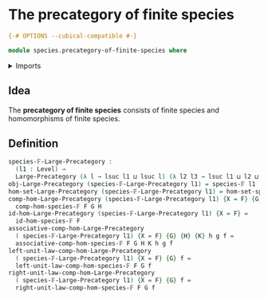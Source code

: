 # The precategory of finite species

```agda
{-# OPTIONS --cubical-compatible #-}

module species.precategory-of-finite-species where
```

<details><summary>Imports</summary>

```agda
open import category-theory.large-precategories

open import foundation.universe-levels

open import species.morphisms-finite-species
open import species.species-of-finite-types
```

</details>

## Idea

The **precategory of finite species** consists of finite species and
homomorphisms of finite species.

## Definition

```agda
species-𝔽-Large-Precategory :
  (l1 : Level) →
  Large-Precategory (λ l → lsuc l1 ⊔ lsuc l) (λ l2 l3 → lsuc l1 ⊔ l2 ⊔ l3)
obj-Large-Precategory (species-𝔽-Large-Precategory l1) = species-𝔽 l1
hom-set-Large-Precategory (species-𝔽-Large-Precategory l1) = hom-set-species-𝔽
comp-hom-Large-Precategory (species-𝔽-Large-Precategory l1) {X = F} {G} {H} =
  comp-hom-species-𝔽 F G H
id-hom-Large-Precategory (species-𝔽-Large-Precategory l1) {X = F} =
  id-hom-species-𝔽 F
associative-comp-hom-Large-Precategory
  ( species-𝔽-Large-Precategory l1) {X = F} {G} {H} {K} h g f =
  associative-comp-hom-species-𝔽 F G H K h g f
left-unit-law-comp-hom-Large-Precategory
  ( species-𝔽-Large-Precategory l1) {X = F} {G} f =
  left-unit-law-comp-hom-species-𝔽 F G f
right-unit-law-comp-hom-Large-Precategory
  ( species-𝔽-Large-Precategory l1) {X = F} {G} f =
  right-unit-law-comp-hom-species-𝔽 F G f
```
